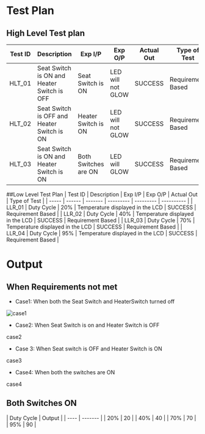 # Test Plan
## High Level Test plan
| Test ID |	Description | Exp I/P |	Exp O/P |	Actual Out |	Type of Test |
| ----- | ------- | -------- | --------- | --------- | --------- | 
| HLT_01 |	Seat Switch is ON and Heater Switch is OFF |	Seat Switch is ON |	LED will not GLOW |	SUCCESS |	Requirement Based | 
| HLT_02 |	Seat Switch is OFF and Heater Switch is ON |	Heater Switch is ON |	LED will not GLOW |	SUCCESS |	Requirement Based |
 |HLT_03 |	Seat Switch is ON and Heater Switch is ON |	Both Switches are ON |	LED will GLOW |	SUCCESS |	Requirement Based |
##Low Level Test Plan
| Test ID |	Description |	Exp I/P |	Exp O/P |	Actual Out |	Type of Test | 
| ----- | ------ | ------- | --------- | --------- | ---------- |
| LLR_01 |	Duty Cycle |	20% |	Temperature displayed in the LCD |	SUCCESS |	Requirement Based |
| LLR_02 |	Duty Cycle |	40% |	Temperature displayed in the LCD |	SUCCESS |	Requirement Based |
| LLR_03 |	Duty Cycle |	70% |	Temperature displayed in the LCD |	SUCCESS |	Requirement Based |
| LLR_04 |	Duty Cycle |	95% |	Temperature displayed in the LCD |	SUCCESS |	Requirement Based |
# Output
## When Requirements not met
* Case1: When both the Seat Switch and HeaterSwitch turned off

![case1](https://user-images.githubusercontent.com/101049340/164465678-143e4417-5827-46a9-97f9-6198cb1123eb.jpeg)

* Case2: When Seat Switch is on and Heater Switch is OFF

case2

* Case 3: When Seat switch is OFF and Heater Switch is ON

case3

* Case4: When both the switches are ON

case4

## Both Switches ON
| Duty Cycle |	Output | | ---- | ------- |
| 20% |	20 |
| 40% |	40 |
| 70% |	70 |
| 95% |	90 |
